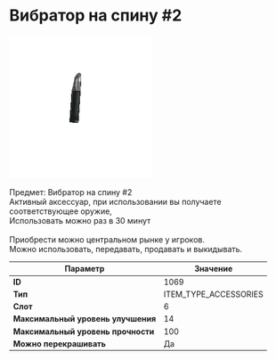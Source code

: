 # Вибратор на спину #2

![Item Image](../img/1069.webp?raw=true)

Предмет: Вибратор на спину #2<br>Активный аксессуар, при использовании вы получаете соответствующее оружие,<br>Использовать можно раз в 30 минут<br><br>Приобрести можно центральном рынке у игроков.<br>Можно использовать, передавать, продавать и выкидывать.


| Параметр | Значение |
|----------|----------|
| **ID** | 1069 |
| **Тип** | ITEM_TYPE_ACCESSORIES |
| **Слот** | 6 |
| **Максимальный уровень улучшения** | 14 |
| **Максимальный уровень прочности** | 100 |
| **Можно перекрашивать** | Да |


